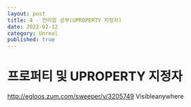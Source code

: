 ```yaml
---
layout: post
title: 4 - 언리얼 공부(UPROPERTY 지정자)
date: 2022-02-12
category: Unreal
published: true
---
```


# 프로퍼티 및 UPROPERTY 지정자
http://egloos.zum.com/sweeper/v/3205749
Visibleanywhere